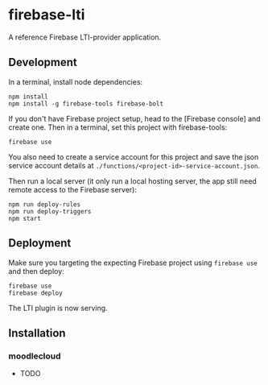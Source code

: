 # firebase-lti

A reference Firebase LTI-provider application.

## Development

In a terminal, install node dependencies:
```shell
npm install
npm install -g firebase-tools firebase-bolt
```

If you don't have Firebase project setup, head to the [Firebase console]
and create one. Then in a terminal, set this project with firebase-tools:
```shell
firebase use
```

You also need to create a service account for this project and save the json
service account details at `./functions/<project-id>-service-account.json`.

Then run a local server (it only run a local hosting server, the app still need
remote access to the Firebase server):
```shell
npm run deploy-rules
npm run deploy-triggers
npm start
```


## Deployment

Make sure you targeting the expecting Firebase project using `firebase use` and
then deploy:

```shell
firebase use
firebase deploy
```

The LTI plugin is now serving.


## Installation

### moodlecloud

- TODO
